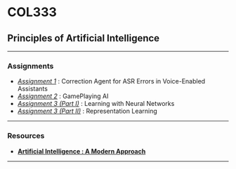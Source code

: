 # COL333
## Principles of Artificial Intelligence

<hr>

### Assignments
- [*Assignment 1*](asgn1/) : Correction Agent for ASR Errors in Voice-Enabled Assistants
- [*Assignment 2*](asgn2/) : GamePlaying AI
- [*Assignment 3 (Part I)*](asgn3/part1/) : Learning with Neural Networks
- [*Assignment 3 (Part II)*](asgn3/part2/) : Representation Learning

<hr>

### Resources
- [**Artificial Intelligence : A Modern Approach**](resources/AIMA.pdf)

<hr>
